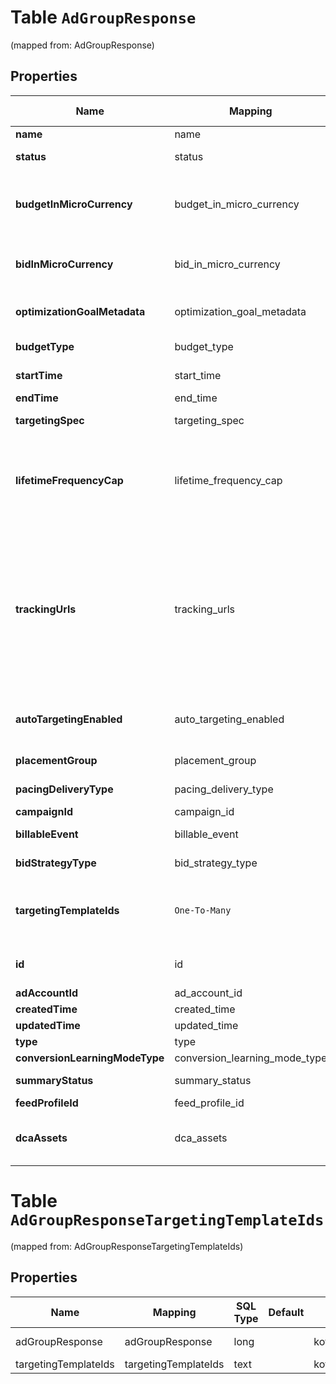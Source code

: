 
# Table `AdGroupResponse`
(mapped from: AdGroupResponse)

## Properties
Name | Mapping | SQL Type | Default | Type | Description | Notes
---- | ------- | -------- | ------- | ---- | ----------- | -----
**name** | name | text |  | **kotlin.String** | Ad group name. |  [optional]
**status** | status | long |  | [**EntityStatus**](EntityStatus.md) | Ad group/entity status. |  [optional] [foreignkey]
**budgetInMicroCurrency** | budget_in_micro_currency | int |  | **kotlin.Int** | Budget in micro currency. This field is **REQUIRED** for non-CBO (campaign budget optimization) campaigns.  A CBO campaign automatically generates ad group budgets from its campaign budget to maximize campaign outcome. A CBO campaign is limited to 70 or less ad groups. |  [optional]
**bidInMicroCurrency** | bid_in_micro_currency | int |  | **kotlin.Int** | Bid price in micro currency. This field is **REQUIRED** for the following campaign objective_type/billable_event combinations: AWARENESS/IMPRESSION, CONSIDERATION/CLICKTHROUGH, CATALOG_SALES/CLICKTHROUGH, VIDEO_VIEW/VIDEO_V_50_MRC. |  [optional]
**optimizationGoalMetadata** | optimization_goal_metadata | long |  | [**OptimizationGoalMetadata**](OptimizationGoalMetadata.md) | Optimization goals for objective-based performance campaigns. **REQUIRED** when campaign&#39;s &#x60;objective_type&#x60; is set to &#x60;\&quot;WEB_CONVERSION\&quot;&#x60;. |  [optional] [foreignkey]
**budgetType** | budget_type | long |  | [**BudgetType**](BudgetType.md) |  |  [optional] [foreignkey]
**startTime** | start_time | int |  | **kotlin.Int** | Ad group start time. Unix timestamp in seconds. Defaults to current time. |  [optional]
**endTime** | end_time | int |  | **kotlin.Int** | Ad group end time. Unix timestamp in seconds. |  [optional]
**targetingSpec** | targeting_spec | long |  | [**TargetingSpec**](TargetingSpec.md) |  |  [optional] [foreignkey]
**lifetimeFrequencyCap** | lifetime_frequency_cap | int |  | **kotlin.Int** | Set a limit to the number of times a promoted pin from this campaign can be impressed by a pinner within the past rolling 30 days. Only available for CPM (cost per mille (1000 impressions))  ad groups. A CPM ad group has an IMPRESSION &lt;a href&#x3D;\&quot;/docs/redoc/#section/Billable-event\&quot;&gt;billable_event&lt;/a&gt; value. This field **REQUIRES** the &#x60;end_time&#x60; field. |  [optional]
**trackingUrls** | tracking_urls | long |  | [**TrackingUrls**](TrackingUrls.md) | Third-party tracking URLs.&lt;br&gt; JSON object with the format: {\&quot;&lt;a href&#x3D;\&quot;/docs/redoc/#section/Tracking-URL-event\&quot;&gt;Tracking event enum&lt;/a&gt;\&quot;:[URL string array],...}&lt;br&gt; For example: {\&quot;impression\&quot;: [\&quot;URL1\&quot;, \&quot;URL2\&quot;], \&quot;click\&quot;: [\&quot;URL1\&quot;, \&quot;URL2\&quot;, \&quot;URL3\&quot;]}.&lt;br&gt;Up to three tracking URLs are supported for each event type. Tracking URLs set at the ad group or ad level can override those set at the campaign level. May be null. Pass in an empty object - {} - to remove tracking URLs.&lt;br&gt;&lt;br&gt; For more information, see &lt;a href&#x3D;\&quot;https://help.pinterest.com/en/business/article/third-party-and-dynamic-tracking\&quot; target&#x3D;\&quot;_blank\&quot;&gt;Third-party and dynamic tracking&lt;/a&gt;. |  [optional] [foreignkey]
**autoTargetingEnabled** | auto_targeting_enabled | boolean |  | **kotlin.Boolean** | Enable auto-targeting for ad group. Also known as &lt;a href&#x3D;\&quot;https://help.pinterest.com/en/business/article/expanded-targeting\&quot; target&#x3D;\&quot;_blank\&quot;&gt;\&quot;expanded targeting\&quot;&lt;/a&gt;. |  [optional]
**placementGroup** | placement_group | long |  | [**PlacementGroupType**](PlacementGroupType.md) | &lt;a href&#x3D;\&quot;/docs/redoc/#section/Placement-group\&quot;&gt;Placement group&lt;/a&gt;. |  [optional] [foreignkey]
**pacingDeliveryType** | pacing_delivery_type | long |  | [**PacingDeliveryType**](PacingDeliveryType.md) |  |  [optional] [foreignkey]
**campaignId** | campaign_id | text |  | **kotlin.String** | Campaign ID of the ad group. |  [optional]
**billableEvent** | billable_event | long |  | [**ActionType**](ActionType.md) |  |  [optional] [foreignkey]
**bidStrategyType** | bid_strategy_type | text |  | [**bid_strategy_type**](#BidStrategyType) | Bid strategy type. For Campaigns with Video Completion objectives, the only supported bid strategy type is AUTOMATIC_BID. |  [optional]
**targetingTemplateIds** | `One-To-Many` | `----` | `----`  | **kotlin.Array&lt;kotlin.String&gt;** | Targeting template IDs applied to the ad group. We currently only support 1 targeting template per ad group. To use targeting templates, do not set any other targeting fields: targeting_spec, tracking_urls, auto_targeting_enabled, placement_group. To clear all targeting template IDs, set this field to [&#39;0&#39;]. |  [optional]
**id** | id | text PRIMARY KEY |  | **kotlin.String** | Ad group ID. |  [optional]
**adAccountId** | ad_account_id | text |  | **kotlin.String** | Advertiser ID. |  [optional]
**createdTime** | created_time | int |  | **kotlin.Int** | Ad group creation time. Unix timestamp in seconds. |  [optional]
**updatedTime** | updated_time | int |  | **kotlin.Int** | Ad group last update time. Unix timestamp in seconds. |  [optional]
**type** | type | text |  | **kotlin.String** | Always \&quot;adgroup\&quot;. |  [optional]
**conversionLearningModeType** | conversion_learning_mode_type | text |  | [**conversion_learning_mode_type**](#ConversionLearningModeType) | oCPM learn mode |  [optional]
**summaryStatus** | summary_status | long |  | [**AdGroupSummaryStatus**](AdGroupSummaryStatus.md) | Ad group summary status. |  [optional] [foreignkey]
**feedProfileId** | feed_profile_id | text |  | **kotlin.String** | Feed Profile ID associated to the adgroup. |  [optional]
**dcaAssets** | dca_assets | blob |  | [**kotlin.Any**](.md) | [DCA] The Dynamic creative assets to use for DCA. Dynamic Creative Assembly (DCA) accepts basic creative assets of an ad (image, video, title, call to action, logo etc). Then it automatically generates optimized ad combinations based on these assets. |  [optional]



















# **Table `AdGroupResponseTargetingTemplateIds`**
(mapped from: AdGroupResponseTargetingTemplateIds)

## Properties
Name | Mapping | SQL Type | Default | Type | Description | Notes
---- | ------- | -------- | ------- | ---- | ----------- | -----
adGroupResponse | adGroupResponse | long | | kotlin.Long | Primary Key | *one*
targetingTemplateIds | targetingTemplateIds | text | | kotlin.String | Foreign Key | *many*












